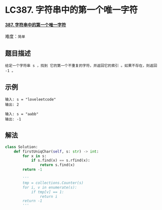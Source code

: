 # LC387. 字符串中的第一个唯一字符

#### [387. 字符串中的第一个唯一字符](https://leetcode-cn.com/problems/first-unique-character-in-a-string/)

难度：`简单`

## 题目描述

```
给定一个字符串 s ，找到 它的第一个不重复的字符，并返回它的索引 。如果不存在，则返回 -1 。
```



## 示例

```
输入: s = "loveleetcode"
输出: 2

输入: s = "aabb"
输出: -1
```



## 解法

```python
class Solution:
    def firstUniqChar(self, s: str) -> int:
        for x in s:
            if s.find(x) == s.rfind(x):
                return s.find(x)
        return -1

        '''
        tmp = collections.Counter(s)
        for i, v in enumerate(s):
            if tmp[v] == 1:
                return i
        return -1
        '''
```

